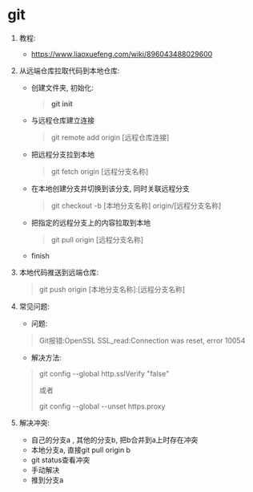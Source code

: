 #  git

1. 教程:
   
   + https://www.liaoxuefeng.com/wiki/896043488029600
   
2. 从远端仓库拉取代码到本地仓库:
   + 创建文件夹, 初始化:

     > **git init**
   + 与远程仓库建立连接

     > git remote add origin [远程仓库连接]
   + 把远程分支拉到本地

     > git fetch origin [远程分支名称]
   + 在本地创建分支并切换到该分支, 同时关联远程分支

     > git checkout -b [本地分支名称] origin/[远程分支名称]
   + 把指定的远程分支上的内容拉取到本地

     > git pull origin [远程分支名称]
   + finish

3. 本地代码推送到远端仓库:

   > git push origin [本地分支名称]:[远程分支名称]

4. 常见问题:

   + 问题:

   > Git报错:OpenSSL SSL_read:Connection was reset, error 10054

   + 解决方法:

   > git config --global http.sslVerify "false"
   >
   > 或者
   >
   > git config --global --unset https.proxy

5. 解决冲突:
   - 自己的分支a , 其他的分支b, 把b合并到a上时存在冲突
   - 本地分支a, 直接git pull origin b
   - git status查看冲突
   - 手动解决
   - 推到分支a